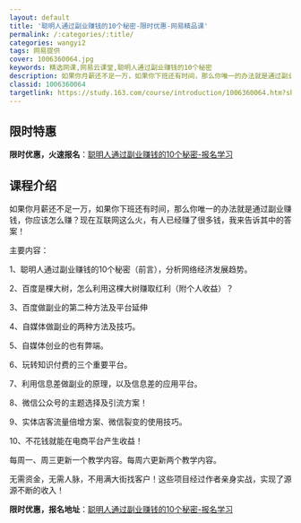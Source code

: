 ```yaml
---
layout: default
title: '聪明人通过副业赚钱的10个秘密-限时优惠-网易精品课'
permalink: /:categories/:title/
categories: wangyi2
tags: 网易提供
cover: 1006360064.jpg
keywords: 精选网课,网易云课堂,聪明人通过副业赚钱的10个秘密
description: 如果你月薪还不足一万，如果你下班还有时间，那么你唯一的办法就是通过副业赚钱，你应该怎么赚？现在互联网这么火，有人已经赚了
classid: 1006360064
targetlink: https://study.163.com/course/introduction/1006360064.htm?share=1&shareId=1025206652&utm_campaign=share&utm_medium=iphoneShare&utm_source=&utm_u=1025206652
---
```


## 限时特惠

**限时优惠，火速报名**：[聪明人通过副业赚钱的10个秘密-报名学习](https://study.163.com/course/introduction/1006360064.htm?share=1&shareId=1025206652&utm_campaign=share&utm_medium=iphoneShare&utm_source=&utm_u=1025206652)

## 课程介绍

如果你月薪还不足一万，如果你下班还有时间，那么你唯一的办法就是通过副业赚钱，你应该怎么赚？现在互联网这么火，有人已经赚了很多钱，我来告诉其中的答案！

主要内容：

1、聪明人通过副业赚钱的10个秘密（前言），分析网络经济发展趋势。

2、百度是棵大树，怎么利用这棵大树赚取红利（附个人收益）？

3、百度做副业的第二种方法及平台延伸

4、自媒体做副业的两种方法及技巧。

5、自媒体创业的也有弊端。

6、玩转知识付费的三个重要平台。

7、利用信息差做副业的原理，以及信息差的应用平台。

8、微信公众号的主题选择及引流方案！

9、实体店客流量倍增方案、微信裂变的使用技巧。

10、不花钱就能在电商平台产生收益！

每周一、周三更新一个教学内容。每周六更新两个教学内容。

无需资金，无需人脉，不用满大街找客户！这些项目经过作者亲身实战，实现了源源不断的收入！

**限时优惠，报名地址**：[聪明人通过副业赚钱的10个秘密-报名学习](https://study.163.com/course/introduction/1006360064.htm?share=1&shareId=1025206652&utm_campaign=share&utm_medium=iphoneShare&utm_source=&utm_u=1025206652)

